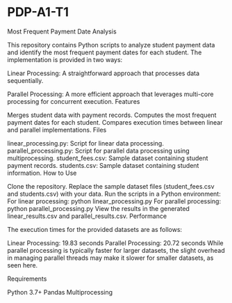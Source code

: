 # PDP-A1-T1
Most Frequent Payment Date Analysis

This repository contains Python scripts to analyze student payment data and identify the most frequent payment dates for each student. The implementation is provided in two ways:

Linear Processing: A straightforward approach that processes data sequentially.

Parallel Processing: A more efficient approach that leverages multi-core processing for concurrent execution.
Features

Merges student data with payment records.
Computes the most frequent payment dates for each student.
Compares execution times between linear and parallel implementations.
Files

linear_processing.py: Script for linear data processing.
parallel_processing.py: Script for parallel data processing using multiprocessing.
student_fees.csv: Sample dataset containing student payment records.
students.csv: Sample dataset containing student information.
How to Use

Clone the repository.
Replace the sample dataset files (student_fees.csv and students.csv) with your data.
Run the scripts in a Python environment:
For linear processing: python linear_processing.py
For parallel processing: python parallel_processing.py
View the results in the generated linear_results.csv and parallel_results.csv.
Performance

The execution times for the provided datasets are as follows:

Linear Processing: 19.83 seconds
Parallel Processing: 20.72 seconds
While parallel processing is typically faster for larger datasets, the slight overhead in managing parallel threads may make it slower for smaller datasets, as seen here.

Requirements

Python 3.7+
Pandas
Multiprocessing
